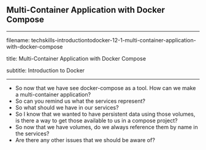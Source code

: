 ## Multi-Container Application with Docker Compose
---------------------------------------------------------------------------

filename: techskills-introductiontodocker-12-1-multi-container-application-with-docker-compose

title: Multi-Container Application with Docker Compose

subtitle: Introduction to Docker

---------------------------------------------------------------------------

- So now that we have see docker-compose as a tool. How can we make a
  multi-container application?
- So can you remind us what the services represent?
- So what should we have in our services?
- So I know that we wanted to have persistent data using those volumes, is there
  a way to get those available to us in a compose project?
- So now that we have volumes, do we always reference them by name in the services?
- Are there any other issues that we should be aware of?

